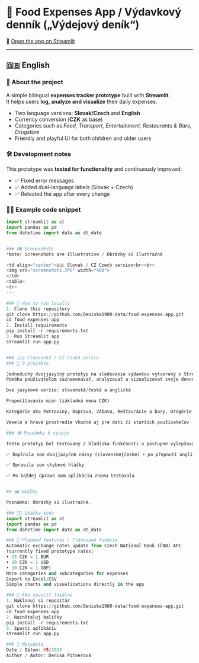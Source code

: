 # 💸 Food Expenses App / Výdavkový denník („Výdejový deník“)

📌 [Open the app on Streamlit](https://food-expenses-app-p5tts7gtpumedcsdkhdlw4.streamlit.app)

---

## 🇬🇧 English

### 📌 About the project
A simple bilingual **expenses tracker prototype** built with **Streamlit**.  
It helps users **log, analyze and visualize** their daily expenses.  

- Two language versions: **Slovak/Czech** and **English**  
- Currency conversion (**CZK** as base)  
- Categories such as *Food, Transport, Entertainment, Restaurants & Bars, Drugstore*  
- Friendly and playful UI for both children and older users  

### 🛠️ Development notes
This prototype was **tested for functionality** and continuously improved:  
- ✅ Fixed error messages  
- ✅ Added dual-language labels (Slovak + Czech)  
- ✅ Retested the app after every change  

### 🧑‍💻 Example code snippet
```python
import streamlit as st
import pandas as pd
from datetime import date as dt_date


### 🖼️ Screenshots
*Note: Screenshots are illustrative / Obrázky sú ilustračné  

<td align="center">🇸🇰 Slovak / CZ Czech version<br><br>
<img src="screenshot1.JPG" width="400">
</td>
<table>
<tr>
---

### 🚀 How to run locally
1. Clone this repository
git clone https://github.com/Deniska1980-data/food-expenses-app.git
cd food-expenses-app
2. Install requirements
pip install -r requirements.txt
3. Run Streamlit app
streamlit run app.py


### 🇸🇰 Slovenská / CZ Česká verzia
### 📌 O projekte

Jednoduchý dvojjazyčný prototyp na sledovanie výdavkov vytvorený v Streamlite.
Pomáha používateľom zaznamenávať, analyzovať a vizualizovať svoje denné výdavky.

Dve jazykové verzie: slovenská/česká a anglická

Prepočítavanie mien (základná mena CZK)

Kategórie ako Potraviny, Doprava, Zábava, Reštaurácie a bary, Drogérie

Veselé a hravé prostredie vhodné aj pre deti či starších používateľov

### 🛠️ Poznámky k vývoju

Tento prototyp bol testovaný z hľadiska funkčnosti a postupne vylepšovaný:

✅ Doplnila som dvojjazyčné názvy (slovenské{české) + po přepnutí anglická verzia

✅ Opravila som chybové hlášky

✅ Po každej úprave som aplikáciu znovu testovala


## 🖼️ Ukážky

Poznámka: Obrázky sú ilustračné.

### 🧑‍💻 Ukážka kódu
import streamlit as st
import pandas as pd
from datetime import date as dt_date

### 🔮 Planned features / Plánované funkcie
Automatic exchange rates update from Czech National Bank (ČNB) API
(currently fixed prototype rates:
• 25 CZK = 1 EUR
• 20 CZK = 1 USD
• 30 CZK = 1 GBP)
More categories and subcategories for expenses
Export to Excel/CSV
Simple charts and visualizations directly in the app

### 🚀 Ako spustiť lokálne
1. Naklonuj si repozitár
git clone https://github.com/Deniska1980-data/food-expenses-app.git
cd food-expenses-app
2. Nainštaluj balíčky
pip install -r requirements.txt
3. Spusti aplikáciu
streamlit run app.py

### 📅 Metadata
Date / Dátum: 09/2025
Author / Autor: Denisa Pitnerová
